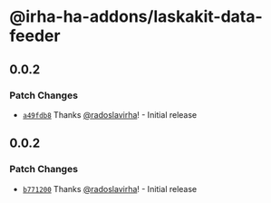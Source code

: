 # @irha-ha-addons/laskakit-data-feeder

## 0.0.2

### Patch Changes

- [`a49fdb8`](https://github.com/radoslavirha/ha-addons/commit/a49fdb860b8d35fd640fa5cfadf69663aea1206e) Thanks [@radoslavirha](https://github.com/radoslavirha)! - Initial release

## 0.0.2

### Patch Changes

- [`b771200`](https://github.com/radoslavirha/ha-addons/commit/b771200f366bfdcdddabd85830bb43af71667354) Thanks [@radoslavirha](https://github.com/radoslavirha)! - Initial release

